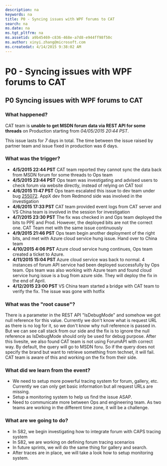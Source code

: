 ```yaml
---
description: na
keywords: na
title: P0 - Syncing issues with WPF forums to CAT
search: na
ms.date: na
ms.tgt_pltfrm: na
ms.assetid: a9b45469-c836-468e-a7d8-e944ff98f50c
ms.author: xinyi.zhang@microsoft.com
ms.createdat: 4/14/2015 9:38:02 AM
---
```

# P0 - Syncing issues with WPF forums to CAT
## P0 Syncing issues with WPF forums to CAT
### What happened? ### 

CAT team is **unable to get MSDN forum data via REST API for some threads** on Production starting from *04/05/2015 20:44 PST*.

This issue lasts for *7* days in total. The time between the issue raised by partner team and issue fixed in production was *6* days.   

### What was the trigger? ### 

- **4/5/2015 22:44 PST** CAT team reported they cannot sync the data back from MSDN forum for some threads to Ops team
- **4/5/2015 23:44 PST**  Ops team was investigating and advised users to check forum via website directly, instead of relying on CAT tool
- **4/6/2015 11:47 PST** Ops team escalated this issue to dev team under bug [255072](https://mseng.visualstudio.com/web/wi.aspx?pcguid=0efb4611-d565-4cd1-9a64-7d6cb6d7d5f0&id=255072). AppX dev from Redmond side  was involved in the investigation
- **4/6/2015 17:33 PST** CAT team provided event logs from CAT server and VS China team is involved in the session for investigation
- **4/7/2015 23:30 PST** The fix was checked in and Ops team deployed the bits to PPE and Prod. However, the deployed bits are not the correct one. CAT Team met with the same issue continuously
- **4/9/2015 21:46 PST** Ops team begin another deployment of the right bits, and met with Azure cloud service hung issue. Hand over to China team  
- **4/10/2015 4:06 PST** Azure cloud service hung continues, Ops team created a ticket to Azure.
- **4/11/2015 15:04 PST** Azure cloud service was back to normal. 4 instances of forum API service had been deployed successfully by Ops team. Ops team was also working with Azure team and found cloud service hung issue is a bug from azure side. They will deploy the fix in the end of April.
- **4/12/2015 23:00 PST** VS China team started a bridge with CAT team to verify the fix. The issue was gone with hotfix

### What was the "root cause"? ### 

There is a parameter in the REST API "IsDebugMode" and somehow we got null reference for this value. Currently we don't know what is request URL as there is no log for it, so we don't know why null reference is passed in. But we can see call stack from our side and the fix is to ignore the null reference as IsDebugMode should only be used for debug purpose.
After this livesite, we also found CAT team is not using ForumAPI with correct way. By default, the query will go to MSDN foru. So if the query does not specify the brand but want to retrieve something from technet, it will fail. CAT team is aware of this and working on the fix from their side.

### What did we learn from the event? ### 

- We need to setup more powerful tracing system for forum, gallery, etc. Currently we can only get basic information but all request URLs are missing.
- Setup a monitoring system to help us find the issue ASAP.
- Need to communicate more between Ops and engineering team. As two teams are working in the different time zone, it will be a challenge.


### What are we going to do? ### 
- In S82, we begin investigating how to integrate forum with CAPS tracing system
- In S82, we are working on defining forum tracing scenarios
- In future sprints, we will do the same thing for gallery and search.
- After traces are in place, we will take a look how to setup monitoring system.
